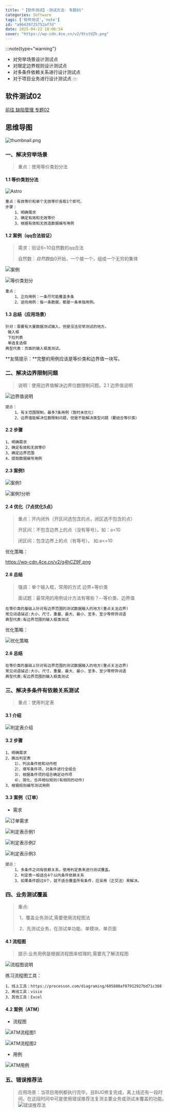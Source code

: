 ```yaml
---
title: "【软件测试】-测试方法- 专题01"
categories: Software
tags: ['软件测试','note']
id: "a96439725752af7d"
date: 2025-04-22 18:06:54
cover: "https://wp-cdn.4ce.cn/v2/9tstUZh.png"
---
```


:::note{type="warning"}
- 对穷举场景设计测试点
- 对限定边界规则设计测试点
- 对多条件依赖关系进行设计测试点
- 对于项目业务进行设计测试点
:::


## 软件测试02
[前往 缺陷管理 专题02](/article/a96439725752af7e)

## 思维导图
![thumbnail.png](https://wp-cdn.4ce.cn/v2/Bi6g5Cu.png)

### 一、解决穷举场景

> 重点：使用等价类划分法

#### 1.1 等价类划分法
![Astro](https://wp-cdn.4ce.cn/v2/175lnG6.png)

```
重点：有效等价和单个无效等价各取1个即可。
步骤：
	1、明确需求
	2、确定有效和无效等价
	3、根据有效和无效造数据编写用例
```

#### 1.2 案例（qq合法验证）

> 需求：验证6~10自然数的qq合法
>
> 自然数：*自然数*由0开始，一个接一个，组成一个无穷的集体

![案例](https://wp-cdn.4ce.cn/v2/M7rfuVT.png)

![等价类划分](https://wp-cdn.4ce.cn/v2/7CFPP8J.png)

```
重点：
	1、正向用例：一条尽可能覆盖多条
	2、逆向用例：每一条数据，都是一条单独用例。
```

#### 1.3 总结（应用场景）

```
针对：需要有大量数据测试输入，但是没法穷举测试的地方。 
 输入框
 下拉列表
 单选复选框
典型代表：页面的输入框类测试。
```

**友情提示：**完整的用例应该是等价类和边界值一块写。

### 二、解决边界限制问题

> 说明：使用边界值解决边界位数限制问题。2.1 边界值说明

![边界值说明](https://wp-cdn.4ce.cn/v2/nMLZXzx.png)

```
提示：
	1、有关范围限制，最多7条用例（暂时未优化）
	2、边界值能解决位数限制问题，但是不能解决类型问题（要结合等价类）
```

#### 2.2 步骤

```
1、明确需求
2、确定有效和无效等价
3、确定边界范围
4、提取数据编写用例
```

#### 2.3 案例1

![案例1](https://wp-cdn.4ce.cn/v2/uYv2ka6.png)

![案例1分析](https://wp-cdn.4ce.cn/v2/YxxcSYT.png)

#### 2.4 优化（7点优化5点）

> 重点：开内闭外（开区间选包含的点，闭区选不包含的点）
>
> 开区间：不包含边界上的点（没有等号）。如：a<10
>
> 闭区间：包含边界上的点（有等号）。 如:a<=10

优化策略：

https://wp-cdn.4ce.cn/v2/g4hCZ9F.png

#### 2.6 总结

> 强调：单个输入框，常用的方式 边界+等价类
>
> 面试题：最常用的用例设计方法有哪些？--等价类、边界值

```
在等价类的基础上针对有边界范围的测试数据输入的地方(重点关注边界) 
常见词语描述:大小、尺寸、重量、最大、最小、至多、至少等修饰词语 
典型代表:有边界范围的输入框类测试
```

优化策略：

![优化策略](https://wp-cdn.4ce.cn/v2/g4hCZ9F.png)

#### 2.6 总结

```
在等价类的基础上针对有边界范围的测试数据输入的地方(重点关注边界) 
常见词语描述:大小、尺寸、重量、最大、最小、至多、至少等修饰词语 
典型代表:有边界范围的输入框类测试
```

### 三、解决多条件有依赖关系测试

> 重点：使用判定表

#### 3.1 介绍

![判定表介绍](https://wp-cdn.4ce.cn/v2/oBrCtb1.png)

#### 3.2 步骤

```
1、明确需求
2、画出判定表
 	1）、列出条件桩和动作桩 
 	2）、填写条件项，对条件进行全组合 
 	3）、根据条件项的组合确定动作项 
 	4）、简化、合并相似规则(有相同的动作)
3、根据规则编写测试用例
```

#### 3.3 案例（订单）

- 需求

![订单需求](https://wp-cdn.4ce.cn/v2/tpQCowW.png)

![判定表示例1](https://wp-cdn.4ce.cn/v2/Tq8oc2J.png)

![判定表示例2](https://wp-cdn.4ce.cn/v2/HX8tpEE.png)

![判定表示例3](https://wp-cdn.4ce.cn/v2/sIkfbwm.png)

```
提示：
	1、多条件之间有依赖关系，使用判定表来进行测试覆盖。
	2、判定表一般适合4个以内条件依赖关系
	3、如果条件超过4个，就不适合覆盖所有条件，应采用（正交法）来解决。
```

### 四、业务测试覆盖

>  重点:
>
> ​	1、覆盖业务测试,需要使用流程图法
>
> ​	2、先测试业务，在测试单功能、单模块、单页面

#### 4.1 流程图

>  提示:业务用例是根据流程图来梳理的,需要先了解流程图

![流程图说明](https://wp-cdn.4ce.cn/v2/YXxQ9KE.png)

练习流程图工具：

```
1、线上工具：https://processon.com/diagraming/605880af07912927bd71c388
2、离线工具：visio
3、其他工具：Excel
```

#### 4.2 案例（ATM）

- 流程图

![ATM流程图1](https://wp-cdn.4ce.cn/v2/TveTPjE.png)

![ATM流程图2](https://wp-cdn.4ce.cn/v2/beN3wrf.png)

- 用例

![ATM用例](https://wp-cdn.4ce.cn/v2/531G1iG.png)

### 五、错误推荐法

> 应用场景：当项目用例都执行完毕，且BUG修复完成，离上线还有一段时间，在这段时间中可是使用错误推荐法复测主要业务或测试未覆盖的功能。
![错误推荐法](https://wp-cdn.4ce.cn/v2/qVOC1aC.png)